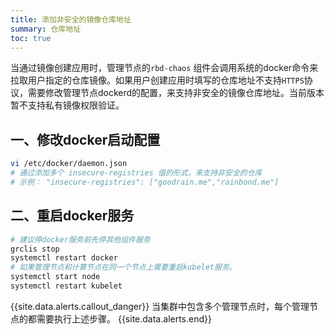 ```yaml
---
title: 添加非安全的镜像仓库地址
summary: 仓库地址
toc: true
---
```


当通过镜像创建应用时，管理节点的`rbd-chaos` 组件会调用系统的docker命令来拉取用户指定的仓库镜像。如果用户创建应用时填写的仓库地址不支持`HTTPS`协议，需要修改管理节点dockerd的配置，来支持非安全的镜像仓库地址。当前版本暂不支持私有镜像权限验证。

## 一、修改docker启动配置

```bash
vi /etc/docker/daemon.json
# 通过添加多个 insecure-registries 值的形式，来支持非安全的仓库
# 示例： "insecure-registries": ["goodrain.me","rainbond.me"]
```

## 二、重启docker服务

```bash
# 建议停docker服务前先停其他组件服务
grclis stop
systemctl restart docker
# 如果管理节点和计算节点在同一个节点上需要重启kubelet服务。
systemctl start node
systemctl restart kubelet
```

{{site.data.alerts.callout_danger}}
当集群中包含多个管理节点时，每个管理节点的都需要执行上述步骤。
{{site.data.alerts.end}}


